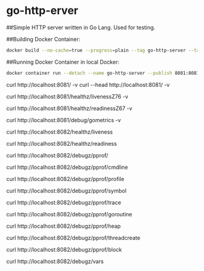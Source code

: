 # go-http-erver
##Simple HTTP server written in Go Lang.  Used for testing.

##Building Docker Container:
```bash
docker build --no-cache=true --progress=plain --tag go-http-server --tag go-http-server:1.0.0 --tag go-http-server:latest .
```  

##Running Docker Container in local Docker:
```bash
docker container run --detach --name go-http-server --publish 8081:8081 --publish 8082:8082 go-http-server
```

curl http://localhost:8081/ -v
curl --head http://localhost:8081/ -v

curl http://localhost:8081/healthz/livenessZ76 -v

curl http://localhost:8081/healthz/readinessZ67 -v

curl http://localhost:8081/debug/gometrics -v


curl http://localhost:8082/healthz/liveness

curl http://localhost:8082/healthz/readiness


curl http://localhost:8082/debugz/pprof/

curl http://localhost:8082/debugz/pprof/cmdline

curl http://localhost:8082/debugz/pprof/profile

curl http://localhost:8082/debugz/pprof/symbol

curl http://localhost:8082/debugz/pprof/trace

curl http://localhost:8082/debugz/pprof/goroutine

curl http://localhost:8082/debugz/pprof/heap

curl http://localhost:8082/debugz/pprof/threadcreate

curl http://localhost:8082/debugz/pprof/block

curl http://localhost:8082/debugz/vars
